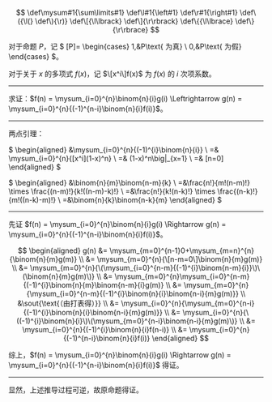 $$
\def\mysum#1{\sum\limits#1}
\def\l#1{\left#1}
\def\r#1{\right#1}
\def\({\l(}
\def\){\r)}
\def\[{\l\lbrack}
\def\]{\r\rbrack}
\def\{{\l\lbrace}
\def\}{\r\rbrace}
$$

对于命题 $P$，记 $
\[P\]=
\begin{cases}
1,&P\text{ 为真}
\\
0,&P\text{ 为假}
\end{cases}
$。

对于关于 $x$ 的多项式 $f(x)$，记 $\[x^i\]f(x)$ 为 $f(x)$ 的 $i$ 次项系数。

---

求证：$f(n) = \mysum_{i=0}^{n}\binom{n}{i}g(i) \Leftrightarrow g(n) = \mysum_{i=0}^{n}{(-1)^{n-i}\binom{n}{i}f(i)}$。

---

两点引理：

$
\begin{aligned}
&\mysum_{i=0}^{n}{(-1)^{i}\binom{n}{i}}
\\
=& \mysum_{i=0}^{n}{\[x^i\](1-x)^n}
\\
=& \(1-x\)^n\big|_{x=1}
\\
=& \[n=0\]
\end{aligned}
$

$
\begin{aligned}
&\binom{n}{m}\binom{n-m}{k}
\\
=&\frac{n!}{m!(n-m)!} \times \frac{(n-m)!}{k!((n-m)-k)!}
\\
=&\frac{n!}{k!(n-k)!} \times \frac{(n-k)!}{m!((n-k)-m)!}
\\
=&\binom{n}{k}\binom{n-k}{m}
\end{aligned}
$

---

先证 $f(n) = \mysum_{i=0}^{n}\binom{n}{i}g(i) \Rightarrow g(n) = \mysum_{i=0}^{n}{(-1)^{n-i}\binom{n}{i}f(i)}$。

$$
\begin{aligned}
g(n)
&= \mysum_{m=0}^{n-1}0+\mysum_{m=n}^{n}{\binom{n}{m}g(m)}
\\
&= \mysum_{m=0}^{n}{\[n-m=0\]\binom{n}{m}g(m)}
\\
&= \mysum_{m=0}^{n}{\(\mysum_{i=0}^{n-m}{(-1)^{i}\binom{n-m}{i}}\)\(\binom{n}{m}g(m)\)}
\\
&= \mysum_{m=0}^{n}\mysum_{i=0}^{n-m}{(-1)^{i}\binom{n}{m}\binom{n-m}{i}g(m)}
\\
&= \mysum_{m=0}^{n}{\mysum_{i=0}^{n-m}{(-1)^{i}\binom{n}{i}\binom{n-i}{m}g(m)}}
\\
&\sout{\text{（由打表得）}}
\\
&= \mysum_{i=0}^{n}{\mysum_{m=0}^{n-i}{(-1)^{i}\binom{n}{i}\binom{n-i}{m}g(m)}}
\\
&= \mysum_{i=0}^{n}{\((-1)^{i}\binom{n}{i}\)\(\mysum_{m=0}^{n-i}\binom{n-i}{m}g(m)\)}
\\
&= \mysum_{i=0}^{n}{(-1)^{i}\binom{n}{i}f(n-i)}
\\
&= \mysum_{i=0}^{n}{(-1)^{n-i}\binom{n}{i}f(i)}
\end{aligned}
$$

综上，$f(n) = \mysum_{i=0}^{n}\binom{n}{i}g(i) \Rightarrow g(n) = \mysum_{i=0}^{n}{(-1)^{n-i}\binom{n}{i}f(i)}$ 得证。

---

显然，上述推导过程可逆，故原命题得证。
